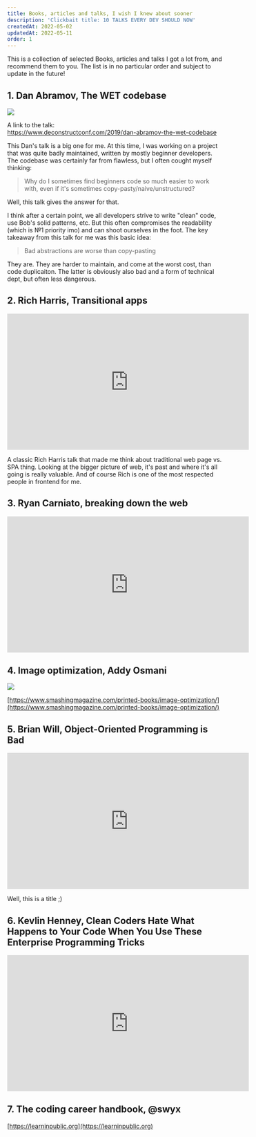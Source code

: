 ```yaml
---
title: Books, articles and talks, I wish I knew about sooner
description: 'Clickbait title: 10 TALKS EVERY DEV SHOULD NOW'
createdAt: 2022-05-02
updatedAt: 2022-05-11
order: 1
---
```


<p className="lead">
This is a collection of selected Books, articles and talks I got a lot from, and recommend them to you. 
The list is in no particular order and subject to update in the future!
</p>

## 1. Dan Abramov, The WET codebase

[![](https://overreacted.io/static/2b269b9cc5c8adb3b9c1172dfbc10abb/fcda8/wet_codebase.png)](https://www.deconstructconf.com/2019/dan-abramov-the-wet-codebase)

A link to the talk: \
https://www.deconstructconf.com/2019/dan-abramov-the-wet-codebase

This Dan's talk is a big one for me. At this time, I was working on a project that was quite badly maintained, 
written by mostly beginner developers. The codebase was certainly far from flawless, but I often cought myself thinking:

> Why do I sometimes find beginners code so much easier to work with, even if 
> it's sometimes copy-pasty/naive/unstructured?

Well, this talk gives the answer for that. 

I think after a certain point, we all developers strive to write "clean" code,
use Bob's solid patterns, etc. But this often compromises the readability (which is №1 priority imo) and can shoot ourselves in the foot.
The key takeaway from this talk for me was this basic idea:

> Bad abstractions are worse than copy-pasting

They are. They are harder to maintain, and come at the worst cost, than code duplicaiton. The latter is obviously also bad and 
a form of technical dept, but often less dangerous.

## 2. Rich Harris, Transitional apps

<iframe width="560" height="315" src="https://www.youtube.com/embed/860d8usGC0o" title="YouTube video player" frameborder="0" allow="accelerometer; autoplay; clipboard-write; encrypted-media; gyroscope; picture-in-picture" allowfullscreen></iframe>

A classic Rich Harris talk that made me think about traditional web page vs. SPA thing. Looking at the bigger picture of 
web, it's past and where it's all going is really valuable. And of course Rich is one of the most 
respected people in frontend for me.

## 3. Ryan Carniato, breaking down the web

<iframe width="560" height="315" src="https://www.youtube.com/embed/REXtIuAJ3dE" title="YouTube video player" frameborder="0" allow="accelerometer; autoplay; clipboard-write; encrypted-media; gyroscope; picture-in-picture" allowfullscreen></iframe>


## 4. Image optimization, Addy Osmani

[![](https://cloud.netlifyusercontent.com/assets/344dbf88-fdf9-42bb-adb4-46f01eedd629/b41ae541-7618-44f2-81cd-cc681c64d0d0/image-optimization-header.png)](https://www.smashingmagazine.com/printed-books/image-optimization/)

[https://www.smashingmagazine.com/printed-books/image-optimization/](https://www.smashingmagazine.com/printed-books/image-optimization/)

## 5. Brian Will, Object-Oriented Programming is Bad

<iframe width="560" height="315" src="https://www.youtube.com/embed/QM1iUe6IofM" title="YouTube video player" frameborder="0" allow="accelerometer; autoplay; clipboard-write; encrypted-media; gyroscope; picture-in-picture" allowfullscreen></iframe>

Well, this is a title ;)

## 6. Kevlin Henney, Clean Coders Hate What Happens to Your Code When You Use These Enterprise Programming Tricks

<iframe width="560" height="315" src="https://www.youtube.com/embed/FyCYva9DhsI" title="YouTube video player" frameborder="0" allow="accelerometer; autoplay; clipboard-write; encrypted-media; gyroscope; picture-in-picture" allowfullscreen></iframe>

## 7. The coding career handbook, @swyx

[https://learninpublic.org](https://learninpublic.org)